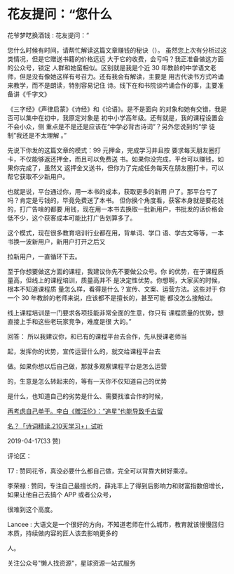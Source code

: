 # 花友提问：“您什么

花爷梦呓换酒钱 : 花友提问：“

您什么时候有时间，请帮忙解读这篇文章赚钱的秘诀（）。 虽然您上次有分析过这类情况，但是它赠送书籍的价格远远 大于它的收费，会亏吗？我正准备做这方面的公众号，锁定 人群和她蛮相似。区别就是我是个近 30 年教龄的中学语文老 师，但是没有像她这样有号召力。还有我会有解读，主要是 用古代读书方式吟诵来教学，而不是朗读，特别容易记住 诗。线下在和书院谈吟诵合作的事，主要准备讲《千字文》

《三字经》《声律启蒙》《诗经》和《论语》。是不是面向 的对象和她有交错，我是否可以集中在初中，我原定对象是 初中小学高年级。还有就是，我的课程设置会不会小众，侧 重点是不是还是应该在“中学必背古诗词”？另外您说到的“学 徒制”我还是不太理解 。”

先说下你发的这篇文章的模式：99 元押金，完成学习并且按 要求每天朋友圈打卡，不仅能够返还押金，而且可以免费送 书。如果你没完成，平台可以赚钱，如果你完成了，虽然又 返押金又送书，但你为了完成任务每天在朋友圈打卡，可以 帮它获取不少新用户。

也就是说，平台通过你，用一本书的成本，获取更多的新用 户了。那平台亏了吗？肯定是亏钱的，毕竟免费送了本书。 但你换个角度看，获客本身就是要花钱的，打广告啥的都要 用钱，现在用一本书去换取一批新用户，书批发的话价格会 低不少，这个获客成本可能比打广告划算多了。

这个模式，现在很多教育培训行业都在用，背单词、学口 语、学古文等等，一本书换一波新用户，新用户打开之后又

拉新用户，一直循环下去。

至于你想要做这方面的课程，我建议你先不要做公众号。你 的优势，在于课程质量高，但线上的课程培训，质量高并不 是决定性优势。你想啊，大家买的时候，根本不知道课程质 量怎么样，看得是什么？宣传、文案、运营方法。这些对于 你一个 30 年教龄的老师来说，应该都不是擅长的，甚至可能 都没怎么接触过。

线上课程培训是一门要求各项技能非常全面的生意，你只有 课程质量的优势，想直接上手和这些老玩家竞争，难度是很 大的。”

回答： 所以我建议你，和已有的课程平台去合作，先从授课老师当

起，发挥你的优势，宣传运营什么的，就交给课程平台去

做。如果你想以后自己做，那就多观察课程平台是怎么运营

的，生意是怎么转起来的，等有一天你不仅知道自己的优势

是什么，也知道自己的劣势是什么、需要找谁合作的时候，

[再考虑自己单干。](https://mp.weixin.qq.com/s/p4gKP-3GYGuW7laglt5gkw)[李白《赠汪伦》：](https://mp.weixin.qq.com/s/p4gKP-3GYGuW7laglt5gkw)[“](https://mp.weixin.qq.com/s/p4gKP-3GYGuW7laglt5gkw)[追星](https://mp.weixin.qq.com/s/p4gKP-3GYGuW7laglt5gkw)[”](https://mp.weixin.qq.com/s/p4gKP-3GYGuW7laglt5gkw)[也能导致千古留](https://mp.weixin.qq.com/s/p4gKP-3GYGuW7laglt5gkw)

[名？「诗词精读](https://mp.weixin.qq.com/s/p4gKP-3GYGuW7laglt5gkw)[.210](https://mp.weixin.qq.com/s/p4gKP-3GYGuW7laglt5gkw)[天学习](https://mp.weixin.qq.com/s/p4gKP-3GYGuW7laglt5gkw)[+](https://mp.weixin.qq.com/s/p4gKP-3GYGuW7laglt5gkw)[」试听](https://mp.weixin.qq.com/s/p4gKP-3GYGuW7laglt5gkw)

2019-04-17(33 赞)

评论区：

T7 : 赞同花爷，真没必要什么都自己做，完全可以背靠大树好乘凉。

李荣禄 : 赞同，专注自己最擅长的，薛兆丰上了得到后影响力和财富指数倍增长，如果让他自己去搞个 APP 或者公众号，

很难到这个高度。

Lancee : 大语文是一个很好的方向，不知道老师在什么城市，教育就该慢慢回归本质，持续做内容的匠人该去影响更多的

人。

关注公众号"懒人找资源"，星球资源一站式服务